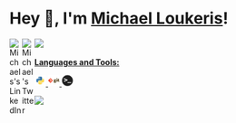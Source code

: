 # Hey 👋, I'm [Michael Loukeris](https://www.linkedin.com/in/mloukeris/)!

<a href="https://www.linkedin.com/in/mloukeris/">
<img align="left" alt="Michaels's LinkedIn" width="22px" src="https://cdn.jsdelivr.net/npm/simple-icons@v3/icons/telegram.svg" />
</a>
<a href="https://twitter.com/mi_louk">
<img align="left" alt="Michael's Twitter" width="22px" src="https://cdn.jsdelivr.net/npm/simple-icons@v3/icons/twitter.svg" />


![](https://komarev.com/ghpvc/?username=milouk)

**Languages and Tools:**

<code><img height="20" src="https://raw.githubusercontent.com/github/explore/80688e429a7d4ef2fca1e82350fe8e3517d3494d/topics/python/python.png"></code>
<code><img height="20" src="https://raw.githubusercontent.com/github/explore/80688e429a7d4ef2fca1e82350fe8e3517d3494d/topics/git/git.png"></code>
<code><img height="20" src="https://raw.githubusercontent.com/github/explore/80688e429a7d4ef2fca1e82350fe8e3517d3494d/topics/terminal/terminal.png"></code>

![](https://github-readme-stats.vercel.app/api?username=milouk&show_icons=true&theme=dark)
